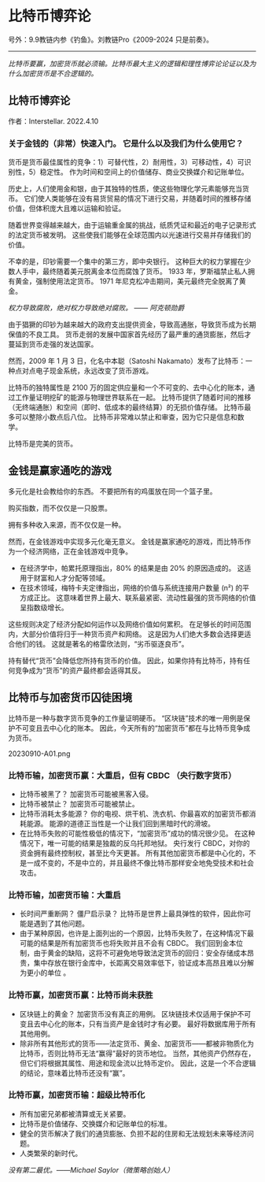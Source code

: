 # 比特币博弈论

号外：9.9教链内参《钓鱼》。刘教链Pro《2009-2024 只是前奏》。

---

_比特币要赢，加密货币就必须输。比特币最大主义的逻辑和理性博弈论论证以及为什么加密货币是不合逻辑的。_

## 比特币博弈论

作者：Interstellar. 2022.4.10

### 关于金钱的（非常）快速入门。 它是什么以及我们为什么使用它？

货币是货币最佳属性的竞争：1）可替代性，2）耐用性，3）可移动性，4）可识别性，5）稳定性。 作为时间和空间上的价值储存、商业交换媒介和记账单位。

历史上，人们使用金和银，由于其独特的性质，使这些物理化学元素能够充当货币。 它们使人类能够在没有易货贸易的情况下进行交易，并随着时间的推移存储价值，但体积庞大且难以运输和验证。

随着世界变得越来越大，由于运输重金属的挑战，纸质凭证和最近的电子记录形式的法定货币被发明。 这些使我们能够在全球范围内以光速进行交易并存储我们的价值。

不幸的是，印钞需要一个集中的第三方，即中央银行。 这种巨大的权力掌握在少数人手中，最终随着美元脱离金本位而腐蚀了货币。 1933 年，罗斯福禁止私人拥有黄金，强制使用法定货币。 1971 年尼克松冲击期间，美元最终完全脱离了黄金。

_权力导致腐败，绝对权力导致绝对腐败。 —— 阿克顿勋爵_

由于猖獗的印钞为越来越大的政府支出提供资金，导致高通胀，导致货币成为长期保值的不良工具。 货币走弱的发展中国家首先经历了最严重的通货膨胀，然后才蔓延到货币走强的发达国家。

然而，2009 年 1 月 3 日，化名中本聪（Satoshi Nakamato）发布了比特币：一种点对点电子现金系统，永远改变了货币游戏。

比特币的独特属性是 2100 万的固定供应量和一个不可变的、去中心化的账本，通过工作量证明挖矿的能源与物理世界联系在一起。 比特币提供了随着时间的推移（无终端通胀）和空间（即时、低成本的最终结算）的无损价值存储。 比特币最多可以整除小数点后八位。 比特币非常难以禁止和审查，因为它只是信息和数学。

比特币是完美的货币。

## 金钱是赢家通吃的游戏

多元化是社会教给你的东西。 不要把所有的鸡蛋放在同一个篮子里。

购买指数，而不仅仅是一只股票。

拥有多种收入来源，而不仅仅是一种。

然而，在金钱游戏中实现多元化毫无意义。 金钱是赢家通吃的游戏，而比特币作为一个经济网络，正在金钱游戏中竞争。

* 在经济学中，帕累托原理指出，80% 的结果是由 20% 的原因造成的。 这适用于财富和人才分配等领域。
* 在技术领域，梅特卡夫定律指出，网络的价值与系统连接用户数量 (n²) 的平方成正比。 这意味着世界上最大、联系最紧密、流动性最强的货币网络的价值呈指数级增长。

这些规则决定了经济分配如何运作以及网络价值如何累积。 在足够长的时间范围内，大部分价值将归于一种货币资产和网络。 这是因为人们绝大多数会选择更适合他们的钱。 这就是著名的格雷欣法则，“劣币驱逐良币”。

持有替代“货币”会降低您所持有货币的价值。 因此，如果你持有比特币，持有任何竞争成为“货币”的资产最终都会适得其反。

## 比特币与加密货币囚徒困境

比特币是一种与数字货币竞争的工作量证明硬币。 “区块链”技术的唯一用例是保护不可变且去中心化的账本。 因此，今天所有的“加密货币”都在与比特币竞争成为货币。

20230910-A01.png

### 比特币输，加密货币赢：大重启，但有 CBDC （央行数字货币）

* 比特币被黑了？ 加密货币可能被黑客入侵。
* 比特币被禁止？ 加密货币可能被禁止。
* 比特币消耗太多能源？ 你的电视、烘干机、洗衣机、你最喜欢的加密货币都消耗能源。 能源的道德正当性是一个让我们回到黑暗时代的滑坡。
* 在比特币失败的可能性极低的情况下，“加密货币”成功的情况很少见。 在这种情况下，唯一可能的结果是独裁的反乌托邦地狱。 央行发行 CBDC，对你的资金拥有最终控制权，甚至比今天更甚。 所有其他加密货币都是中心化的，不是一成不变的，不是中立的，并且最终不像比特币那样安全地免受技术和社会攻击。

### 比特币输，加密货币输：大重启

* 长时间严重断网？ 僵尸启示录？ 比特币是世界上最具弹性的软件，因此你可能是遇到了其他问题。
* 由于某种原因，也许是上面列出的一个原因，比特币失败了，在这种情况下最可能的结果是所有加密货币也将失败并且不会有 CBDC。 我们回到金本位制，由于黄金的缺陷，这将不可避免地导致法定货币的回归：安全存储成本昂贵，集中存放在银行金库中，长距离交易效率低下，验证成本高昂且难以分解为更小的单位 。

### 比特币赢，加密货币赢：比特币尚未获胜

* 区块链上的黄金？ 加密货币没有真正的用例。 区块链技术仅适用于保护不可变且去中心化的账本，只有当资产是金钱时才有必要。 最好将数据库用于所有其他用例。
* 除非所有其他形式的货币——法定货币、黄金、加密货币——都被非物质化为比特币，否则比特币无法“赢得”最好的货币地位。 当然，其他资产仍然存在，但它们将根据其属性、用途和现金流以比特币定价。 因此，这是一个不合逻辑的结论，意味着比特币还没有“赢”。

### 比特币赢，加密货币输：超级比特币化

* 所有加密兄弟都被清算或无关紧要。
* 比特币是价值储存、交换媒介和记账单位的标准。
* 健全的货币解决了我们的通货膨胀、负担不起的住房和无法规划未来等经济问题。
* 人类繁荣的新时代。

_没有第二最优。——Michael Saylor（微策略创始人）_


